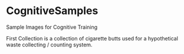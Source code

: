 # CognitiveSamples
Sample Images for Cognitive Training

First Collection is a collection of cigarette butts used for a hypothetical waste collecting / counting system.

